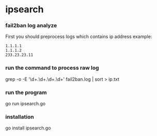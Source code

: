 # ipsearch
### fail2ban log analyze
First you should preprocess logs which contains ip address
example:
```
1.1.1.1
1.1.1.2
233.23.23.11
```
### run the command to process raw log
grep -o -E '\d+\.\d+\.\d+\.\d+'  fail2ban.log | sort > ip.txt
### run the program
go run ipsearch.go
### installation
go install ipsearch.go
